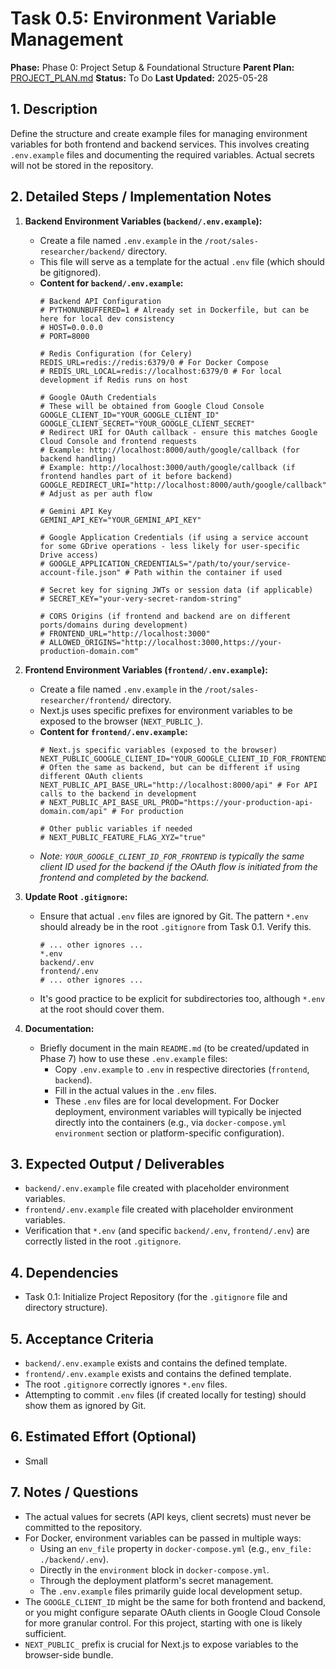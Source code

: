 # Task 0.5: Environment Variable Management

**Phase:** Phase 0: Project Setup & Foundational Structure
**Parent Plan:** [PROJECT_PLAN.md](PROJECT_PLAN.md)
**Status:** To Do
**Last Updated:** 2025-05-28

## 1. Description
Define the structure and create example files for managing environment variables for both frontend and backend services. This involves creating `.env.example` files and documenting the required variables. Actual secrets will not be stored in the repository.

## 2. Detailed Steps / Implementation Notes

1.  **Backend Environment Variables (`backend/.env.example`):**
    *   Create a file named `.env.example` in the `/root/sales-researcher/backend/` directory.
    *   This file will serve as a template for the actual `.env` file (which should be gitignored).
    *   **Content for `backend/.env.example`:**
        ```env
        # Backend API Configuration
        # PYTHONUNBUFFERED=1 # Already set in Dockerfile, but can be here for local dev consistency
        # HOST=0.0.0.0
        # PORT=8000

        # Redis Configuration (for Celery)
        REDIS_URL=redis://redis:6379/0 # For Docker Compose
        # REDIS_URL_LOCAL=redis://localhost:6379/0 # For local development if Redis runs on host

        # Google OAuth Credentials
        # These will be obtained from Google Cloud Console
        GOOGLE_CLIENT_ID="YOUR_GOOGLE_CLIENT_ID"
        GOOGLE_CLIENT_SECRET="YOUR_GOOGLE_CLIENT_SECRET"
        # Redirect URI for OAuth callback - ensure this matches Google Cloud Console and frontend requests
        # Example: http://localhost:8000/auth/google/callback (for backend handling)
        # Example: http://localhost:3000/auth/google/callback (if frontend handles part of it before backend)
        GOOGLE_REDIRECT_URI="http://localhost:8000/auth/google/callback" # Adjust as per auth flow

        # Gemini API Key
        GEMINI_API_KEY="YOUR_GEMINI_API_KEY"

        # Google Application Credentials (if using a service account for some GDrive operations - less likely for user-specific Drive access)
        # GOOGLE_APPLICATION_CREDENTIALS="/path/to/your/service-account-file.json" # Path within the container if used

        # Secret key for signing JWTs or session data (if applicable)
        # SECRET_KEY="your-very-secret-random-string"

        # CORS Origins (if frontend and backend are on different ports/domains during development)
        # FRONTEND_URL="http://localhost:3000"
        # ALLOWED_ORIGINS="http://localhost:3000,https://your-production-domain.com"
        ```

2.  **Frontend Environment Variables (`frontend/.env.example`):**
    *   Create a file named `.env.example` in the `/root/sales-researcher/frontend/` directory.
    *   Next.js uses specific prefixes for environment variables to be exposed to the browser (`NEXT_PUBLIC_`).
    *   **Content for `frontend/.env.example`:**
        ```env
        # Next.js specific variables (exposed to the browser)
        NEXT_PUBLIC_GOOGLE_CLIENT_ID="YOUR_GOOGLE_CLIENT_ID_FOR_FRONTEND" # Often the same as backend, but can be different if using different OAuth clients
        NEXT_PUBLIC_API_BASE_URL="http://localhost:8000/api" # For API calls to the backend in development
        # NEXT_PUBLIC_API_BASE_URL_PROD="https://your-production-api-domain.com/api" # For production

        # Other public variables if needed
        # NEXT_PUBLIC_FEATURE_FLAG_XYZ="true"
        ```
    *   *Note: `YOUR_GOOGLE_CLIENT_ID_FOR_FRONTEND` is typically the same client ID used for the backend if the OAuth flow is initiated from the frontend and completed by the backend.*

3.  **Update Root `.gitignore`:**
    *   Ensure that actual `.env` files are ignored by Git. The pattern `*.env` should already be in the root `.gitignore` from Task 0.1. Verify this.
        ```gitignore
        # ... other ignores ...
        *.env
        backend/.env
        frontend/.env
        # ... other ignores ...
        ```
    *   It's good practice to be explicit for subdirectories too, although `*.env` at the root should cover them.

4.  **Documentation:**
    *   Briefly document in the main `README.md` (to be created/updated in Phase 7) how to use these `.env.example` files:
        *   Copy `.env.example` to `.env` in respective directories (`frontend`, `backend`).
        *   Fill in the actual values in the `.env` files.
        *   These `.env` files are for local development. For Docker deployment, environment variables will typically be injected directly into the containers (e.g., via `docker-compose.yml` `environment` section or platform-specific configuration).

## 3. Expected Output / Deliverables
*   `backend/.env.example` file created with placeholder environment variables.
*   `frontend/.env.example` file created with placeholder environment variables.
*   Verification that `*.env` (and specific `backend/.env`, `frontend/.env`) are correctly listed in the root `.gitignore`.

## 4. Dependencies
*   Task 0.1: Initialize Project Repository (for the `.gitignore` file and directory structure).

## 5. Acceptance Criteria
*   `backend/.env.example` exists and contains the defined template.
*   `frontend/.env.example` exists and contains the defined template.
*   The root `.gitignore` correctly ignores `*.env` files.
*   Attempting to commit `.env` files (if created locally for testing) should show them as ignored by Git.

## 6. Estimated Effort (Optional)
*   Small

## 7. Notes / Questions
*   The actual values for secrets (API keys, client secrets) must never be committed to the repository.
*   For Docker, environment variables can be passed in multiple ways:
    *   Using an `env_file` property in `docker-compose.yml` (e.g., `env_file: ./backend/.env`).
    *   Directly in the `environment` block in `docker-compose.yml`.
    *   Through the deployment platform's secret management.
    *   The `.env.example` files primarily guide local development setup.
*   The `GOOGLE_CLIENT_ID` might be the same for both frontend and backend, or you might configure separate OAuth clients in Google Cloud Console for more granular control. For this project, starting with one is likely sufficient.
*   `NEXT_PUBLIC_` prefix is crucial for Next.js to expose variables to the browser-side bundle.